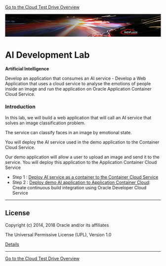 [Go to the Cloud Test Drive Overview](../README.md)

![](../common/images/customer.logo2.png)

# AI Development Lab #

**Artificial Intelligence**

Develop an application that consumes an AI service - Develop a Web Application that uses a cloud service to analyse the emotions of people inside an image and run the application on Oracle Application Container Cloud Service.


### Introduction

In this lab, we will build a web application that will call an AI service that solves an image classification problem.

The service can classify faces in an image by emotional state.  

You will deploy the AI service used in the demo application to the Container Cloud Service.

Our demo application will allow a user to upload an image and send it to the service. You will deploy this application to the Application Container Cloud Service

+ Step 1 : [Deploy AI service as a container to the Container Cloud Service ](container.md)
+ Step 2 : [Deploy demo AI application to Application Container Cloud](applicationcontainer.md): Create continuous build integration using Oracle Developer Cloud Service

---
## License ##

Copyright (c) 2014, 2018 Oracle and/or its affiliates

The Universal Permissive License (UPL), Version 1.0   

[Details](../common/license.md)

---
[Go to the Cloud Test Drive Overview](../README.md)
